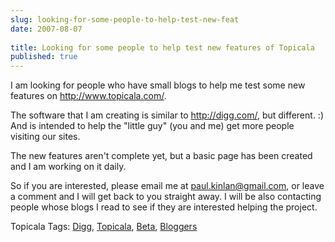```yaml
---
slug: looking-for-some-people-to-help-test-new-feat
date: 2007-08-07
 
title: Looking for some people to help test new features of Topicala
published: true
---
```

I am looking for people who have small blogs to help me test some new features on <a href="http://www.topicala.com/">http://www.topicala.com/</a>.<p />The software that I am creating is similar to <a href="http://digg.com/">http://digg.com/</a>, but different. :) And is intended to help the "little guy" (you and me) get more people visiting our sites.<p />The new features aren't complete yet, but a basic page has been created and I am working on it daily.<p />So if you are interested, please email me at <a href="mailto:paul.kinlan@gmail.com">paul.kinlan@gmail.com</a>, or leave a comment and I will get back to you straight away. I will be also contacting people whose blogs I read to see if they are interested helping the project.<p />Topicala Tags: <a href="http://www.topicala.com/tag/Digg">Digg</a>, <a href="http://www.topicala.com/tag/Topicala" rel="tag">Topicala</a>, <a href="http://www.topicala.com/tag/Beta" rel="tag">Beta</a>, <a href="http://www.topicala.com/tag/Bloggers" rel="tag">Bloggers</a><div class="blogger-post-footer"><img class="posterous_download_image" src="https://blogger.googleusercontent.com/tracker/8109338-7340895220760875746?l=www.kinlan.co.uk%2Findex.html" height="1" alt="" width="1" /></div>

